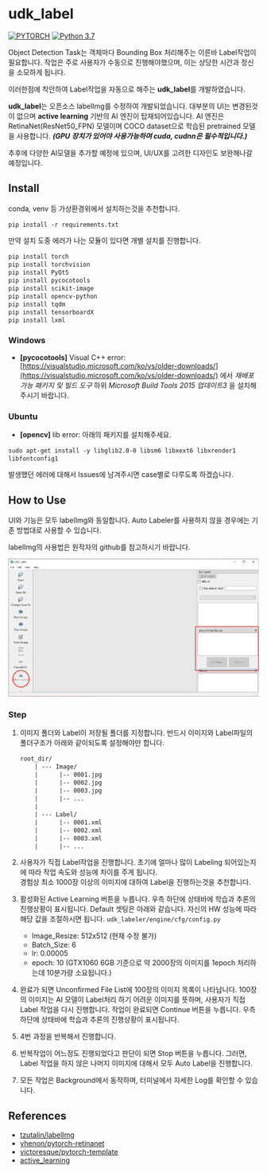 # udk_label

[![PYTORCH](https://img.shields.io/badge/Pytorch->=1.4-8118AB)](https://www.python.org/downloads/release/python-360/)
[![Python 3.7](https://img.shields.io/badge/Python-3.7-3776AB)](https://www.python.org/downloads/release/python-360/)

Object Detection Task는 객체마다 Bounding Box 처리해주는 이른바 Label작업이 필요합니다. 
작업은 주로 사용자가 수동으로 진행해야했으며, 이는 상당한 시간과 정신을 소모하게 됩니다.

이러한점에 착안하여 Label작업을 자동으로 해주는 **udk_label**를 개발하였습니다.

**udk_label**는 오픈소스 labelImg를 수정하여 개발되었습니다. 
대부분의 UI는 변경된것이 없으며 **active learning** 기반의 AI 엔진이 탑재되어있습니다.
AI 엔진은 RetinaNet(ResNet50_FPN) 모델이며 COCO dataset으로 학습된 pretrained 모델을 사용합니다.
*__(GPU 장치가 있어야 사용가능하며 cuda, cudnn은 필수적입니다.)__*
   
추후에 다양한 AI모델을 추가할 예정에 있으며, UI/UX를 고려한 디자인도 보완해나갈 예정입니다.

## Install

conda, venv 등 가상환경위에서 설치하는것을 추천합니다.

```shell
pip install -r requirements.txt
```

만약 설치 도중 에러가 나는 모듈이 있다면 개별 설치를 진행합니다.

```Shell
pip install torch
pip install torchvision
pip install PyQt5
pip install pycocotools
pip install scikit-image
pip install opencv-python
pip install tqdm
pip install tensorboardX
pip install lxml
```


### Windows

- **[pycocotools]** Visual C++ error: [https://visualstudio.microsoft.com/ko/vs/older-downloads/](https://visualstudio.microsoft.com/ko/vs/older-downloads/) 
에서 *재배포 가능 패키지 및 빌드 도구* 하위 *Microsoft Build Tools 2015 업데이트3* 을 설치해주시기 바랍니다. 

### Ubuntu

- **[opencv]** lib error: 아래의 패키지를 설치해주세요.

```Shell
sudo apt-get install -y libglib2.0-0 libsm6 libxext6 libxrender1 libfontconfig1
```

발생했던 에러에 대해서 Issues에 남겨주시면 case별로 다루도록 하겠습니다.

## How to Use

UI와 기능은 모두 labelImg와 동일합니다. Auto Labeler를 사용하지 않을 경우에는 기존 방법대로 사용할 수 있습니다.

labelImg의 사용법은 원작자의 github를 참고하시기 바랍니다.

![udk_label](./demo/udk_label.png)

### Step

1. 이미지 폴더와 Label이 저장될 폴더를 지정합니다. 반드시 이미지와 Label파일의 폴더구조가 아래와 같이되도록 설정해야만 합니다. 
   
   ```text
   root_dir/
       | --- Image/
       |      |-- 0001.jpg
       |      |-- 0002.jpg
       |      |-- 0003.jpg
       |      |-- ...
       |
       | --- Label/
       |      |-- 0001.xml
       |      |-- 0002.xml
       |      |-- 0003.xml
       |      |-- ...
   ```
   
2. 사용자가 직접 Label작업을 진행합니다. 초기에 얼마나 많이 Labeling 되어있는지에 따라 작업 속도와 성능에 차이를 주게 됩니다.  
   경험상 최소 1000장 이상의 이미지에 대하여 Label을 진행하는것을 추천합니다.
   
3. 활성화된 Active Learning 버튼을 누릅니다. 우측 하단에 상태바에 학습과 추론의 진행상황이 표시됩니다.
   Default 셋팅은 아래와 같습니다. 자신의 HW 성능에 따라 해당 값을 조절하시면 됩니다. `udk_labeler/engine/cfg/config.py`
   - Image_Resize: 512x512 (현재 수정 불가)
   - Batch_Size: 6
   - lr: 0.00005
   - epoch: 10 (GTX1060 6GB 기준으로 약 2000장의 이미지를 1epoch 처리하는데 10분가량 소요됩니다.)
   
4. 완료가 되면 Unconfirmed File List에 100장의 이미지 목록이 나타납니다. 100장의 이미지는 AI 모델이 Label처리 하기 어려운 이미지를
   뜻하며, 사용자가 직접 Label 작업을 다시 진행합니다. 작업이 완료되면 Continue 버튼을 누릅니다. 
   우측 하단에 상태바에 학습과 추론의 진행상황이 표시됩니다. 

5. 4번 과정을 반복해서 진행합니다. 
   
6. 반복작업이 어느정도 진행되었다고 판단이 되면 Stop 버튼을 누릅니다. 
   그러면, Label 작업을 하지 않은 나머지 이미지에 대해서 모두 Auto Label을 진행합니다.
   
7. 모든 작업은 Background에서 동작하며, 터미널에서 자세한 Log를 확인할 수 있습니다.
   
## References

- [tzutalin/labelImg](https://github.com/tzutalin/labelImg)
- [yhenon/pytorch-retinanet](https://github.com/yhenon/pytorch-retinanet)
- [victoresque/pytorch-template](https://github.com/victoresque/pytorch-template)
- [active_learning](https://www.datacamp.com/community/tutorials/active-learning)